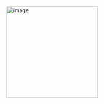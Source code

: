 <img width="239" alt="image" src="https://github.com/Sami063/Uber-Eat---Application/assets/85618108/83fe6d57-f9b4-41dd-be4a-0abdb4099929">
